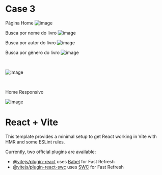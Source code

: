# Case 3

Página Home
![image](https://github.com/MatheusNascimento99/Case-3/assets/139829100/e4b639df-7763-4861-b8f3-4e212cccc241)

Busca por nome do livro
![image](https://github.com/MatheusNascimento99/Case-3/assets/139829100/b60cf7d1-a939-4b71-82ae-fff0479f54bd)



Busca por autor do livro
![image](https://github.com/MatheusNascimento99/Case-3/assets/139829100/20e9fa1a-93a9-4ae3-a4be-5557cb4c5321)


Busca por gênero do livro
![image](https://github.com/MatheusNascimento99/Case-3/assets/139829100/6f81b6ae-8ae8-4009-ab6b-5790cdb41855) 

<br>


![image](https://github.com/MatheusNascimento99/Case-3/assets/139829100/85c69854-4b22-43e5-95d1-dc1503f74cc3)



<br>

Home Responsivo
<br>

![image](https://github.com/MatheusNascimento99/Case-3/assets/139829100/8628a363-fb85-4314-ac9f-1bcce87e9255)



# React + Vite

This template provides a minimal setup to get React working in Vite with HMR and some ESLint rules.

Currently, two official plugins are available:

- [@vitejs/plugin-react](https://github.com/vitejs/vite-plugin-react/blob/main/packages/plugin-react/README.md) uses [Babel](https://babeljs.io/) for Fast Refresh
- [@vitejs/plugin-react-swc](https://github.com/vitejs/vite-plugin-react-swc) uses [SWC](https://swc.rs/) for Fast Refresh

